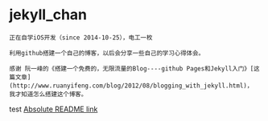 jekyll_chan
===========
    正在自学iOS开发（since 2014-10-25），电工一枚

    利用github搭建一个自己的博客，以后会分享一些自己的学习心得体会。

    感谢 阮一峰的《搭建一个免费的，无限流量的Blog----github Pages和Jekyll入门》[这篇文章](http://www.ruanyifeng.com/blog/2012/08/blogging_with_jekyll.html)，
    我才知道怎么搭建这个博客。 

test
[Absolute README link](https://github.com/<em>username</em>/<em>repo</em>/blob/branch/docs/more_words.md)

